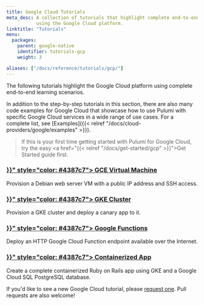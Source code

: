 ```yaml
---
title: Google Cloud Tutorials
meta_desc: A collection of tutorials that highlight complete end-to-end scenarios when
           using the Google Cloud platform.
linktitle: "Tutorials"
menu:
  packages:
    parent: google-native
    identifier: tutorials-gcp
    weight: 3

aliases: ["/docs/reference/tutorials/gcp/"]
---
```


The following tutorials highlight the Google Cloud platform using complete end-to-end learning scenarios.

In addition to the step-by-step tutorials in this section, there are also many code examples for Google Cloud that showcase how to use Pulumi with specific Google Cloud services in a wide range of use cases. For a complete list, see [Examples]({{< relref "/docs/cloud-providers/google/examples" >}}).

> If this is your first time getting started with Pulumi for Google Cloud, try the
> easy <a href="{{< relref "/docs/get-started/gcp" >}}">Get Started guide</a> first.


<div class="md:flex flex-row mt-6 mb-6">
    <div class="w-1/2 border-solid border-t-2 border-gray-200">
        <h3 class="no-anchor pt-4">
            <i class="fas fa-server pr-2"></i>
            <a href="{{< relref "gce-webserver" >}}" style="color: #4387c7">
                GCE Virtual Machine
            </a>
        </h3>
        <p>
            Provision a Debian web server VM with a public IP address and SSH access.
        </p>
    </div>
    <div class="w-1/2 border-solid ml-4 border-t-2 border-gray-200">
        <h3 class="no-anchor pt-4">
            <i class="fas fa-boxes pr-2"></i>
            <a href="{{< relref "../kubernetes/tutorials/gke" >}}" style="color: #4387c7">
                GKE Cluster
            </a>
        </h3>
        <p>
            Provision a GKE cluster and deploy a canary app to it.
        </p>
    </div>
</div>

<div class="md:flex flex-row mt-6 mb-6">
    <div class="w-1/2 border-solid border-t-2 border-gray-200">
        <h3 class="no-anchor pt-4">
            <i class="fas fa-bolt pr-2"></i>
            <a href="{{< relref "gcp-ts-functions" >}}" style="color: #4387c7">
                Google Functions
            </a>
        </h3>
        <p>
            Deploy an HTTP Google Cloud Function endpoint available over the Internet.
        </p>
    </div>
    <div class="w-1/2 border-solid ml-4 border-t-2 border-gray-200">
        <h3 class="no-anchor pt-4">
            <i class="fas fa-database pr-2"></i>
            <a href="{{< relref "gcp-ts-k8s-ruby-on-rails-postgresql" >}}" style="color: #4387c7">
                Containerized App
            </a>
        </h3>
        <p>
            Create a complete containerized Ruby on Rails app using GKE and
            a Google Cloud SQL PostgreSQL database.
        </p>
    </div>
</div>

If you'd like to see a new Google Cloud tutorial, please [request one](
https://github.com/pulumi/pulumi-hugo/issues/new?title=New%20Google%20Cloud%20Tutorial%20Request).
Pull requests are also welcome!
